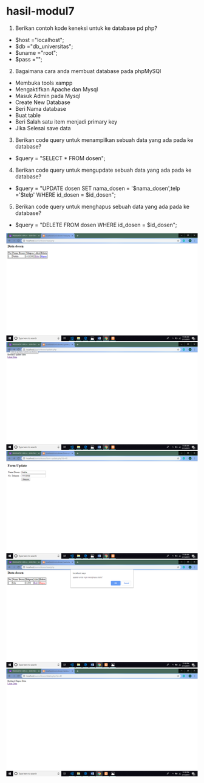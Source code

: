 # hasil-modul7
1. Berikan contoh kode keneksi untuk ke database pd php?
- $host ="localhost";
- $db ="db_universitas";
- $uname ="root";
- $pass ="";
2. Bagaimana cara anda membuat database pada phpMySQl
- Membuka tools xampp
- Mengaktifkan Apache dan Mysql
- Masuk Admin pada Mysql
- Create New Database
- Beri Nama database
- Buat table
- Beri Salah satu item menjadi primary key
- Jika Selesai save data
3. Berikan code query untuk menampilkan sebuah data yang ada pada ke database?
- $query = "SELECT * FROM dosen";
4. Berikan code query untuk mengupdate sebuah data yang ada pada ke database?
- $query = "UPDATE dosen SET nama_dosen = '$nama_dosen',telp ='$telp' WHERE id_dosen = $id_dosen";
5. Berikan code query untuk menghapus sebuah data yang ada pada ke database?
- $query = "DELETE FROM dosen WHERE id_dosen = $id_dosen";

![alt text]( https://github.com/nabilajr/hasil-modul7/blob/master/Screenshot%20(189).png)
![alt text]( https://github.com/nabilajr/hasil-modul7/blob/master/Screenshot%20(190).png)
![alt text]( https://github.com/nabilajr/hasil-modul7/blob/master/Screenshot%20(191).png)
![alt text]( https://github.com/nabilajr/hasil-modul7/blob/master/Screenshot%20(192).png)
![alt text]( https://github.com/nabilajr/hasil-modul7/blob/master/Screenshot%20(193).png)
